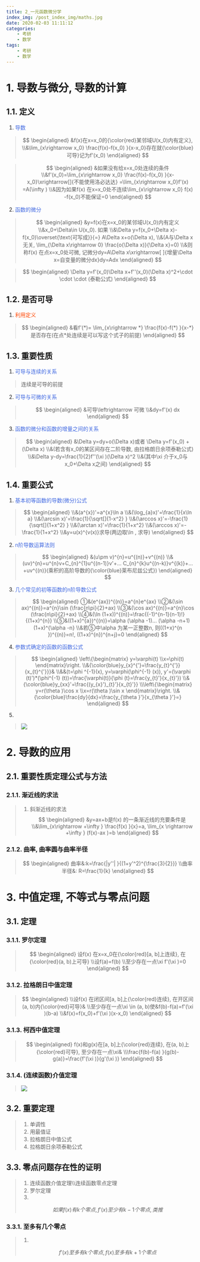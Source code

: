 ```yaml
---
title: 2_一元函数微分学
index_img: /post_index_img/maths.jpg
date: 2020-02-03 11:11:12
categories:
    - 考研
    - 数学
tags:
    - 考研
    - 数学
---
```


# 1. 导数与微分, 导数的计算

## 1.1. 定义

1. <font color=#4169E1>导数</font>

> $$
> \begin{aligned}
> &f(x)在x=x_0的{\color{red}某邻域U(x_0)内有定义}, 
> \\&\lim_{x\rightarrow x_0} \frac{f(x)-f(x_0)  }{x-x_0}存在就{\color{blue}可导}记为f'(x_0) 
> \end{aligned}
> $$

> $$
> \begin{aligned}
> &如果没有给x=x_0处连续的条件
> \\&f'(x_0)=\lim_{x\rightarrow x_0} \frac{f(x)-f(x_0)  }{x-x_0}\xrightarrow[]{不能使用洛必达达} =\lim_{x\rightarrow x_0}f'(x)  =A(\infty )
> \\&因为如果f(x) 在x=x_0处不连续\lim_{x\rightarrow x_0} f(x) -f(x_0)不能保证=0 
> \end{aligned}
> $$

2. <font color=#4169E1>函数的微分</font>

> $$
> \begin{aligned}
> &y=f(x)在x=x_0的某邻域U(x_0)内有定义
> \\&x_0+\Delta\in U(x_0). 如果
> \\&\Delta y=f(x_0+\Delta x)-f(x_0)\overset{\text{可写成}}{=} A\Delta x+o(\Delta x), 
> \\&(A与\Delta x无关, \lim_{\Delta x\rightarrow 0} \frac{o(\Delta x)}{\Delta x}=0)
> \\&则称f(x) 在点x=x_0处可微, 记微分dy=A\Delta x\xrightarrow[ ]{增量\Delta x=自变量的微分dx}dy=Adx
> \end{aligned}
> $$

> $$
> \begin{aligned}
> \Delta y=f'(x_0)\Delta x+f''(x_0)(\Delta x)^2+\cdot \cdot \cdot (泰勒公式)  
> \end{aligned}
> $$

## 1.2. 是否可导

1. <font color=#FF4500>利用定义</font>

> $$
> \begin{aligned}
> &看f'(*)= \lim_{x\rightarrow *} \frac{f(x)-f(*)  }{x-*}是否存在(在点*处连续是可以写这个式子的前提)
> \end{aligned}
> $$

## 1.3. 重要性质

1. <font color=#4169E1>可导与连续的关系</font>

> 连续是可导的前提

2. <font color=#4169E1>可导与可微的关系</font>

> $$
> \begin{aligned}
> &可导\leftrightarrow 可微
> \\&dy=f'(x) dx
> \end{aligned}
> $$

3. <font color=#4169E1>函数的微分和函数的增量之间的关系</font>

> $$
> \begin{aligned}
> &\Delta y=dy+o(\Delta x)或者 \Delta y=f'(x_0) +(\Delta x)
> \\&(若含有x_0的某区间存在二阶导数, 由拉格朗日余项泰勒公式)
> \\&\Delta y-dy=\frac{1}{2}f''(\xi )(\Delta x)^2
> \\&(其中\xi 介于x_0与x_0+\Delta x之间)
> \end{aligned}
> $$

## 1.4. 重要公式

1. <font color=#4169E1>基本初等函数的导数(微分)公式</font>

> $$
> \begin{aligned}
> \\&(a^{x})'=a^{x}\ln a
> \\&(\log_{a}x)'=\frac{1}{x\ln a}
> \\&(\arcsin x)'=\frac{1}{\sqrt[]{1-x^2} }
> \\&(\arccos x)'=-\frac{1}{\sqrt[]{1+x^2} }
> \\&(\arctan x)'=\frac{1}{1+x^2}
> \\&(\arccos x)'=-\frac{1}{1+x^2}
> \\&y=u(x)^{v(x)}求导(两边取\ln , 求导) 
> \end{aligned}
> $$

2. <font color=#4169E1>n阶导数运算法则</font>

> $$
> \begin{aligned}
> &(u\pm v)^{n}=u^{(n)}+v^{(n)}
> \\&(uv)^{n}=u^{n}v+C_{n}^{1}u^{(n-1)}v'+... C_{n}^{k}u^{(n-k)}v^{(k)}+... +uv^{(n)}(乘积的高阶导数的{\color{blue}莱布尼兹公式})
> \end{aligned}
> $$

3. <font color=#4169E1>几个常见的初等函数的n阶导数公式</font>

 >$$
> \begin{aligned}
> ①&(e^{ax})^{(n)}=a^{n}e^{ax}
> \\②&(\sin ax)^{(n)}=a^{n}\sin (\frac{n\pi}{2}+ax)
> \\③&(\cos ax)^{(n)}=a^{n}\cos (\frac{n\pi}{2}+ax)
> \\④&(\ln (1+x))^{(n)}=\frac{(-1)^{n-1}(n-1)!}{(1+x)^{n}}
> \\⑤&((1+x)^{a})^{(n)}=\alpha (\alpha -1)... (\alpha -n+1)(1+x)^{\alpha -n}
> \\&若⑤中\alpha 为某一正整数n, 则((1+x)^{n })^{(n)}=n!, ((1+x)^{n})^{n+j}=0
> \end{aligned}
> $$

4. <font color=#4169E1>参数式确定的函数的函数公式</font>

> $$
> \begin{aligned}
> \left\{\begin{matrix}
> y=\varphi(t)
> \\x=\phi(t)
> \end{matrix}\right.
> \\&{\color{blue}y_{x}^{'}=\frac{y_{t}^{'}}{x_{t}^{'}}}&
> \\&&(t=\phi ^{-1}(x), y=\varphi(\phi^{-1} (x)), y'=(\varphi (t)')*(\phi^{-1} (t))=\frac{\varphi(t)}{\phi (t}=\frac{y_{t}'}{x_{t}'})
> \\&{\color{blue}y_{xx}'=\frac{(y_{x}')_{t}'}{x_{t}'}}
> \\\left\{\begin{matrix}
> y=r(\theta )\cos x
> \\x=r(\theta )\sin x
> \end{matrix}\right.
> \\&{\color{blue}\frac{dy}{dx}=\frac{y_{\theta }'}{x_{\theta }'}=}
> \end{aligned}
> $$

5. <font color=#4169E1></font> 

> ![](https://raw.githubusercontent.com/lancerXXXX/Figurebed/master/img/20190906210921.png)


# 2. 导数的应用

## 2.1. 重要性质定理公式与方法

### 2.1.1. 渐近线的求法

> 1. 斜渐近线的求法
> $$
> \begin{aligned}
> &y=ax+b是f(x) 的一条渐近线的充要条件是
> \\&\lim_{x\rightarrow +\infty } \frac{f(x) }{x}=a, \lim_{x \rightarrow +\infty } (f(x)-ax )=b
> \end{aligned}
> $$

### 2.1.2. 曲率, 曲率圆与曲率半径

> $$
> \begin{aligned}
> 曲率&:k=\frac{|y''| }{(1+y'^2)^{\frac{3}{2}}}
> \\曲率半径&: R=\frac{1}{k}
> \end{aligned}
> $$

# 3. 中值定理, 不等式与零点问题

## 3.1. 定理

### 3.1.1. 罗尔定理

> $$
> \begin{aligned}
> 设f(x) 在x=x_0在{\color{red}[a, b]上连续}, 在{\color{red}(a, b)上可导}
> \\设f(a)=f(b)
> \\至少存在一点\xi f'(\xi )=0 
> \end{aligned}
> $$

### 3.1.2. 拉格朗日中值定理

> $$
> \begin{aligned}
> \\设f(x) 在闭区间[a, b]上{\color{red}连续}, 在开区间(a, b)内{\color{red}可导}&
> \\至少存在一点\xi \in (a, b)使&f(b)-f(a)=f'(\xi )(b-a)
> \\&f(x)=f(x_0)+f'(\xi )(x-x_0)
> \end{aligned}
> $$

### 3.1.3. 柯西中值定理

> $$
> \begin{aligned}
> f(x)和g(x)在[a, b]上{\color{red}连续}, 在(a, b)上{\color{red}可导}, 至少存在一点\xi& 
> \\\frac{f(b)-f(a) }{g(b)-g(a)}=\frac{f'(\xi )}{g'(\xi )}
> \end{aligned}
> $$

### 3.1.4. (连续函数)介值定理

> ![](https://raw.githubusercontent.com/lancerXXXX/Figurebed/master/img/20190908214320.png)

## 3.2. 重要定理

> 1. 单调性
> 2. 用最值证
> 3. 拉格朗日中值公式
> 4. 拉格朗日余项泰勒公式

## 3.3. 零点问题存在性的证明

> 1. 连续函数介值定理\\\\连续函数零点定理
> 2. 罗尔定理
> 3.
> $$
> 如果f(x) 有k个零点, f'(x) 至少有k-1 个零点, 类推
> $$

### 3.3.1. 至多有几个零点

> 1.
> $$
> f'(x)至多有k个零点, f(x) 至多有k+1个零点
> $$
